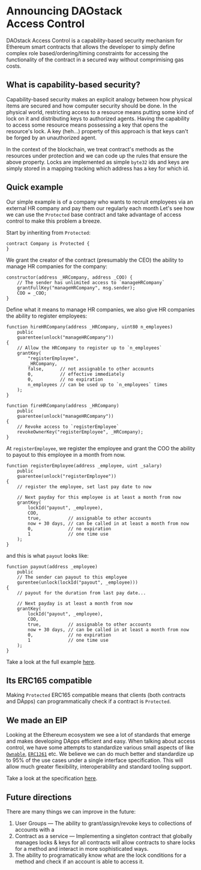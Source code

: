 # Announcing DAOstack Access Control

DAOstack Access Control is a capability-based security mechanism for Ethereum smart contracts that allows the developer to simply define complex role based/ordering/timing constraints for accessing the functionality of the contract in a secured way without comprimising gas costs.

## What is capability-based security?

Capability-based security makes an explicit analogy between how physical items are secured and how computer security should be done. In the physical world, restricting access to a resource means putting some kind of lock on it and distributing keys to authorized agents. Having the capability to access some resource means possessing a key that opens the resource's lock. A key (heh…) property of this approach is that keys can't be forged by an unauthorized agent.

In the context of the blockchain, we treat contract's methods as the resources under protection and we can code up the rules that ensure the above property. Locks are implemented as simple `byte32` ids and keys are simply stored in a mapping tracking which address has a key for which id.

## Quick example

Our simple example is of a company who wants to recruit employees via an external HR company and pay them our regularly each month
Let's see how we can use the `Protected` base contract and take advantage of access control to make this problem a breeze.

Start by inheriting from `Protected`:
```solidity
contract Company is Protected {
}
```

We grant the creator of the contract (presumably the CEO) the ability to manage HR companies for the company:
```solidity
constructor(address _HRCompany, address _COO) {
    // The sender has unlimited access to `manageHRCompany`
    grantFullKey("manageHRCompany", msg.sender);
    COO = _COO;
}
```

Define what it means to manage HR companies, we also give HR companies the ability to register employees:
```solidity
function hireHRCompany(address _HRCompany, uint80 n_employees)
    public
    guarentee(unlock("manageHRCompany"))
{
    // Allow the HRCompany to register up to `n_employees`
    grantKey(
        "registerEmployee",
        _HRCompany,
        false,      // not assignable to other accounts
        0,          // effective immediately
        0,          // no expiration
        n_employees // can be used up to `n_employees` times
    );
}

function fireHRCompany(address _HRCompany)
    public
    guarentee(unlock("manageHRCompany"))
{
    // Revoke access to `registerEmployee`
    revokeOwnerKey("registerEmployee", _HRCompany);
}
```


At `registerEmployee`, we register the employee and grant the COO the ability to payout to this employee in a month from now.
```
function registerEmployee(address _employee, uint _salary)
    public
    guarentee(unlock("registerEmployee"))
{
    // register the employee, set last pay date to now

    // Next payday for this employee is at least a month from now
    grantKey(
        lockId("payout", _employee),
        COO,
        true,          // assignable to other accounts
        now + 30 days, // can be called in at least a month from now
        0,             // no expiration
        1              // one time use
    );
}
```

and this is what `payout` looks like:

```
function payout(address _employee)
    public
    // The sender can payout to this employee
    gurentee(unlock(lockId("payout", _employee)))
{
    // payout for the duration from last pay date...

    // Next payday is at least a month from now
    grantKey(
        lockId("payout", _employee),
        COO,
        true,          // assignable to other accounts
        now + 30 days, // can be called in at least a month from now
        0,             // no expiration
        1              // one time use
    );
}
```

Take a look at the full example [here](https://github.com/daostack/access_control/tree/master/contracts/examples/Company.sol).

## Its ERC165 compatible
Making `Protected` ERC165 compatible means that clients (both contracts and DApps) can programmatically check if a contract is `Protected`.

## We made an EIP
Looking at the Ethereum ecosystem we see a lot of standards that emerge and makes developing DApps efficient and easy. When talking about access control, we have some attempts to standardize various small aspects of like [`Ownable`](https://github.com/OpenZeppelin/openzeppelin-solidity/blob/master/contracts/ownership/Ownable.sol), [`ERC1261`](https://github.com/ethereum/EIPs/issues/1261) etc. We believe we can do much better and standardize up to 95% of the use cases under a single interface specification. This will allow much greater flexibility, interoperability and standard tooling support.

Take a look at the specification [here](https://github.com/ethereum/EIPs/blob/master/EIPS/eip-TBD.md).

## Future directions

There are many things we can improve in the future:

1. User Groups — The ability to grant/assign/revoke keys to collections of accounts with a
2. Contract as a service — Implementing a singleton contract that globally manages locks & keys for all contracts will allow contracts to share locks for a method and interact in more sophisticated ways.
3. The ability to programatically know what are the lock conditions for a method and check if an account is able to access it.